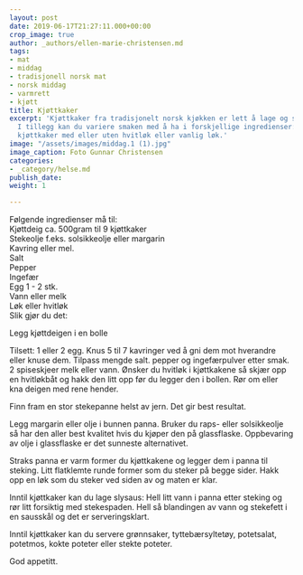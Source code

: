 ```yaml
---
layout: post
date: 2019-06-17T21:27:11.000+00:00
crop_image: true
author: _authors/ellen-marie-christensen.md
tags:
- mat
- middag
- tradisjonell norsk mat
- norsk middag
- varmrett
- kjøtt
title: Kjøttkaker
excerpt: 'Kjøttkaker fra tradisjonelt norsk kjøkken er lett å lage og smaker godt.
  I tillegg kan du variere smaken med å ha i forskjellige ingredienser: Du kan lage
  kjøttkaker med eller uten hvitløk eller vanlig løk.'
image: "/assets/images/middag.1 (1).jpg"
image_caption: Foto Gunnar Christensen
categories:
- _category/helse.md
publish_date: 
weight: 1

---
```

Følgende ingredienser må til:  
Kjøttdeig ca. 500gram til 9 kjøttkaker  
Stekeolje f.eks. solsikkeolje eller margarin  
Kavring eller mel.  
Salt  
Pepper  
Ingefær  
Egg 1 - 2 stk.  
Vann eller melk  
Løk eller hvitløk  
Slik gjør du det:

Legg kjøttdeigen i en bolle

Tilsett: 1 eller 2 egg. Knus 5 til 7 kavringer ved å gni dem mot hverandre eller knuse dem. Tilpass mengde salt. pepper og ingefærpulver etter smak. 2 spiseskjeer melk eller vann. Ønsker du hvitløk i kjøttkakene så skjær opp en hvitløkbåt og hakk den litt opp før du legger den i bollen. Rør om eller kna deigen med rene hender.

Finn fram en stor stekepanne helst av jern. Det gir best resultat.

Legg margarin eller olje i bunnen panna. Bruker du raps- eller solsikkeolje så har den aller best kvalitet hvis du kjøper den på glassflaske. Oppbevaring av olje i glassflaske er det sunneste alternativet. 

Straks panna er varm former du kjøttkakene og legger dem i panna til steking. Litt flatklemte runde former som du steker på begge sider. Hakk opp en løk som du steker ved siden av og maten er klar.

Inntil kjøttkaker kan du lage slysaus: Hell litt vann i panna etter steking og rør litt forsiktig med stekespaden. Hell så blandingen av vann og stekefett i en sausskål og det er serveringsklart.

Inntil kjøttkaker kan du servere grønnsaker, tyttebærsyltetøy, potetsalat, potetmos, kokte poteter eller stekte poteter.

God appetitt.
